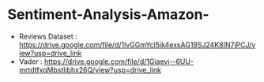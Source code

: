 # Sentiment-Analysis-Amazon-

- Reviews Dataset : https://drive.google.com/file/d/1lvGGmYcI5ik4exsAG19SJ24K8IN7jPCJ/view?usp=drive_link
- Vader : https://drive.google.com/file/d/1Giaevj--6UU-mrtdtfxqMbstlibhx26Q/view?usp=drive_link 
